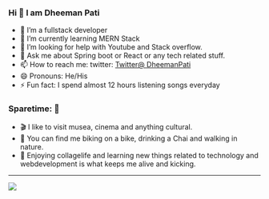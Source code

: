 ### Hi 👋 I am Dheeman Pati


- 🔭 I’m a fullstack developer
- 🌱 I’m currently learning MERN Stack
- 🤔 I’m looking for help with Youtube and Stack overflow.
- 💬 Ask me about Spring boot or React or any tech related stuff.
- 📫 How to reach me: twitter: [Twitter@ DheemanPati](http://www.twitter.com/Dheemanpati) 
- 😄 Pronouns: He/His
- ⚡ Fun fact: I spend almost 12 hours listening songs everyday

### Sparetime:  🦜

-   🎬  I like to visit musea, cinema and anything cultural.
-   🚴  You can find me biking on a bike, drinking a Chai and walking in nature.
-   🌷  Enjoying collagelife and learning new things related to technology and webdevelopment is what keeps me alive and kicking.

<hr/>
<img src="https://github-readme-stats.vercel.app/api?username=sayan99614&&show_icons=true&title_color=ffffff&icon_color=bb2acf&text_color=daf7dc&bg_color=151515" />
